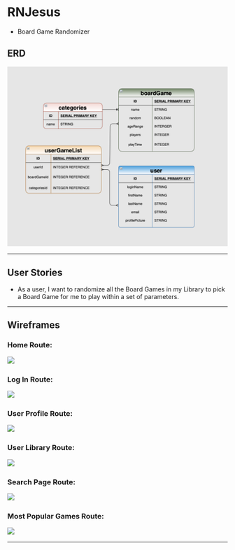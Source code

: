 # RNJesus

- Board Game Randomizer

## ERD

![](public/assets/IMG/ERD.png)

---

## User Stories

- As a user, I want to randomize all the Board Games in my Library to pick a Board Game for me to play within a set of parameters.

---

## Wireframes

### Home Route:

![](public/assets/IMG/Home-Page.png)

### Log In Route:

![](public/assets/IMG/Log-In.png)

### User Profile Route:

![](public/assets/IMG/User-Profile.png)

### User Library Route:

![](public/assets/IMG/User-Library.png)

### Search Page Route:

![](public/assets/IMG/Search-Page.png)

### Most Popular Games Route:

![](public/assets/IMG/Most-Popular-Games.png)

---
